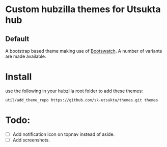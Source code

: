 # Custom hubzilla themes for Utsukta hub

## Default
A bootstrap based theme making use of [Bootswatch](https://bootswatch.com/). A number of variants are made available.

# Install
use the following in your hubzilla root folder to add these themes:

    util/add_theme_repo https://github.com/sk-utsukta/themes.git themes


# Todo:
- [ ] Add notification icon on topnav instead of aside.
- [ ] Add screenshots.
